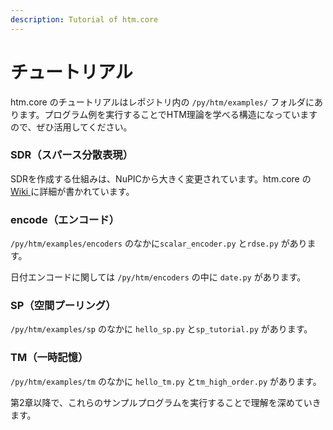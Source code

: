 ```yaml
---
description: Tutorial of htm.core
---
```


# チュートリアル

htm.core のチュートリアルはレポジトリ内の `/py/htm/examples/` フォルダにあります。プログラム例を実行することでHTM理論を学べる構造になっていますので、ぜひ活用してください。

### SDR（スパース分散表現）

SDRを作成する仕組みは、NuPICから大きく変更されています。htm.core の[Wiki ](https://github.com/htm-community/htm.core/wiki/Sparse-Distributed-Representations)に詳細が書かれています。

### encode（エンコード）

`/py/htm/examples/encoders` のなかに`scalar_encoder.py` と`rdse.py` があります。

日付エンコードに関しては `/py/htm/encoders` の中に `date.py` があります。

### SP（空間プーリング）

`/py/htm/examples/sp` のなかに `hello_sp.py` と`sp_tutorial.py` があります。

### TM（一時記憶）

`/py/htm/examples/tm` のなかに `hello_tm.py` と`tm_high_order.py` があります。

第2章以降で、これらのサンプルプログラムを実行することで理解を深めていきます。

